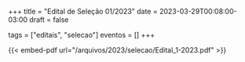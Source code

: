 +++
title = "Edital de Seleção 01/2023"
date = 2023-03-29T00:08:00-03:00
draft = false

tags = ["editais", "selecao"]
eventos = []
+++

{{< embed-pdf url="/arquivos/2023/selecao/Edital_1-2023.pdf" >}}
